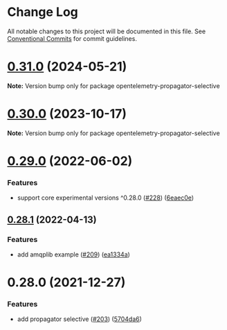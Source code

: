 # Change Log

All notable changes to this project will be documented in this file.
See [Conventional Commits](https://conventionalcommits.org) for commit guidelines.

# [0.31.0](https://github.com/aspecto-io/opentelemetry-ext-js/compare/opentelemetry-propagator-selective@0.30.0...opentelemetry-propagator-selective@0.31.0) (2024-05-21)

**Note:** Version bump only for package opentelemetry-propagator-selective





# [0.30.0](https://github.com/aspecto-io/opentelemetry-ext-js/compare/opentelemetry-propagator-selective@0.29.0...opentelemetry-propagator-selective@0.30.0) (2023-10-17)

**Note:** Version bump only for package opentelemetry-propagator-selective





# [0.29.0](https://github.com/aspecto-io/opentelemetry-ext-js/compare/opentelemetry-propagator-selective@0.28.1...opentelemetry-propagator-selective@0.29.0) (2022-06-02)


### Features

* support core experimental versions ^0.28.0 ([#228](https://github.com/aspecto-io/opentelemetry-ext-js/issues/228)) ([6eaec0e](https://github.com/aspecto-io/opentelemetry-ext-js/commit/6eaec0e6509edf066c6feb63504d4e9dd309c5ae))





## [0.28.1](https://github.com/aspecto-io/opentelemetry-ext-js/compare/opentelemetry-propagator-selective@0.28.0...opentelemetry-propagator-selective@0.28.1) (2022-04-13)


### Features

* add amqplib example ([#209](https://github.com/aspecto-io/opentelemetry-ext-js/issues/209)) ([ea1334a](https://github.com/aspecto-io/opentelemetry-ext-js/commit/ea1334a0c812d20ae0e3d9d9c5e8163b5b268ed3))





# 0.28.0 (2021-12-27)


### Features

* add propagator selective ([#203](https://github.com/aspecto-io/opentelemetry-ext-js/issues/203)) ([5704da6](https://github.com/aspecto-io/opentelemetry-ext-js/commit/5704da6ab1990f8972875266b20505cb2727a81b))
